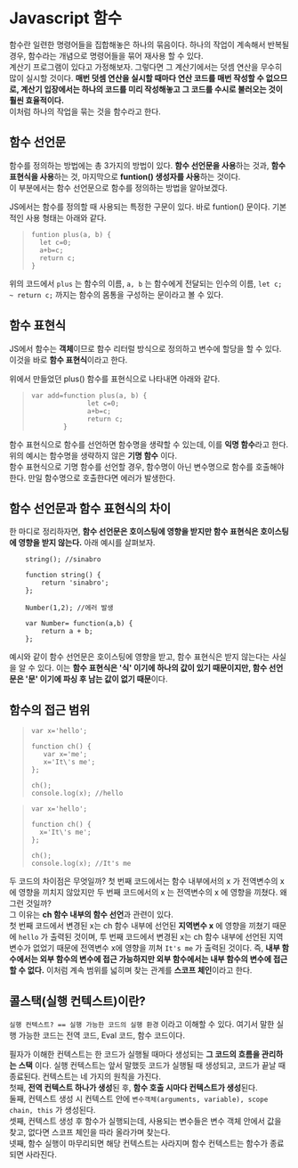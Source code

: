 # Javascript 함수
함수란 일련한 명령어들을 집합해놓은 하나의 묶음이다. 하나의 작업이 계속해서 반복될 경우, 함수라는 개념으로 명령어들을 묶어 재사용 할 수 있다.<br>계산기 프로그램이 있다고 가정해보자. 그렇다면 그 계산기에서는 덧셈 연산을 무수히 많이 실시할 것이다. **매번 덧셈 연산을 실시할 때마다 연산 코드를 매번 작성할 수 없으므로, 계산기 입장에서는 하나의 코드를 미리 작성해놓고 그 코드를 수시로 불러오는 것이 훨씬 효율적이다.** <br> 이처럼 하나의 작업을 묶는 것을 함수라고 한다.

## 함수 선언문
함수를 정의하는 방법에는 총 3가지의 방법이 있다. **함수 선언문을 사용**하는 것과, **함수 표현식을 사용**하는 것, 마지막으로 **funtion() 생성자를 사용**하는 것이다. <br>
이 부분에서는 함수 선언문으로 함수를 정의하는 방법을 알아보겠다. <br>

JS에서는 함수를 정의할 때 사용되는 특정한 구문이 있다. 바로 funtion() 문이다. 기본적인 사용 형태는 아래와 같다.

> ~~~
> funtion plus(a, b) {
>   let c=0;
>   a+b=c;
>   return c;
> }

위의 코드에서 `plus` 는 함수의 이름, `a, b` 는 함수에게 전달되는 인수의 이름, `let c; ~ return c;` 까지는 함수의 몸통을 구성하는 문이라고 볼 수 있다.

## 함수 표현식
JS에서 함수는 **객체**이므로 함수 리터럴 방식으로 정의하고 변수에 할당을 할 수 있다. 이것을 바로 **함수 표현식**이라고 한다. <br>

위에서 만들었던 plus() 함수를 표현식으로 나타내면 아래와 같다.

> ~~~
> var add=function plus(a, b) {
>               let c=0;
>               a+b=c;
>               return c;  
>         } 

함수 표현식으로 함수를 선언하면 함수명을 생략할 수 있는데, 이를 **익명 함수**라고 한다. 위의 예시는 함수명을 생략하지 않은 **기명 함수** 이다. <br>
함수 표현식으로 기명 함수를 선언할 경우, 함수명이 아닌 변수명으로 함수를 호출해야 한다. 만일 함수명으로 호출한다면 에러가 발생한다.

## 함수 선언문과 함수 표현식의 차이
한 마디로 정리하자면, **함수 선언문은 호이스팅에 영향을 받지만 함수 표현식은 호이스팅에 영향을 받지 않는다.**
아래 예시를 살펴보자.

~~~
    string(); //sinabro
   
    function string() {
        return 'sinabro';
    };

    Number(1,2); //에러 발생

    var Number= function(a,b) {
        return a + b;
    };
~~~

예시와 같이 함수 선언문은 호이스팅에 영향을 받고, 함수 표현식은 받지 않는다는 사실을 알 수 있다. 이는 **함수 표현식은 '식' 이기에 하나의 값이 있기 때문이지만, 함수 선언문은 '문' 이기에 파싱 후 남는 값이 없기 때문**이다.

## 함수의 접근 범위

> ~~~
> var x='hello';
>
> function ch() {
>    var x='me';
>    x='It\'s me';
> };
>
> ch();
> console.log(x); //hello
> ~~~

> ~~~
> var x='hello';
> 
> function ch() {
>   x='It\'s me';
> };
>
> ch();
> console.log(x); //It's me
> ~~~

두 코드의 차이점은 무엇일까? 첫 번째 코드에서는 함수 내부에서의 x 가 전역변수의 x 에 영향을 끼치지 않았지만 두 번째 코드에서의 x 는 전역변수의 x 에 영향을 끼쳤다. 왜 그런 것일까? <br>
그 이유는 **ch 함수 내부의 함수 선언**과 관련이 있다. <br> 
첫 번째 코드에서 변경된 x는 ch 함수 내부에 선언된 **지역변수 x** 에 영향을 끼쳤기 때문에 `hello` 가 출력된 것이며, 투 번째 코드에서 변경된 x는 ch 함수 내부에 선언된 지역변수가 없었기 때문에 전역변수 x에 영향을 끼쳐 `It's me` 가 출력된 것이다.
즉, **내부 함수에서는 외부 함수의 변수에 접근 가능하지만 외부 함수에서는 내부 함수의 변수에 접근할 수 없다.**
이처럼 계속 범위를 넓히며 찾는 관계를 **스코프 체인**이라고 한다.

## 콜스택(실행 컨텍스트)이란?
`실행 컨텍스트? == 실행 가능한 코드의 실행 환경` 이라고 이해할 수 있다. 여기서 말한 실행 가능한 코드는 전역 코드, Eval 코드, 함수 코드이다. <br>

필자가 이해한 컨텍스트는 한 코드가 실행될 때마다 생성되는 **그 코드의 흐름을 관리하는 스택** 이다. 실행 컨텍스트는 앞서 말했듯 코드가 실행될 때 생성되고, 코드가 끝날 때 종료된다. 컨텍스트는 네 가지의 원칙을 가진다. <br>
첫째, **전역 컨텍스트 하나가 생성**된 후, **함수 호출 시마다 컨텍스트가 생성**된다. <br>
둘째, 컨텍스트 생성 시 컨텍스트 안에 `변수객체(arguments, variable), scope chain, this` 가 생성된다. <br>
셋째, 컨텍스트 생성 후 함수가 실행되는데, 사용되는 변수들은 변수 객체 안에서 값을 찾고, 없다면 스코프 체인을 따라 올라가며 찾는다. <br>
넷째, 함수 실행이 마무리되면 해당 컨텍스트는 사라지며 함수 컨텍스트는 함수가 종료되면 사라진다. <br>
